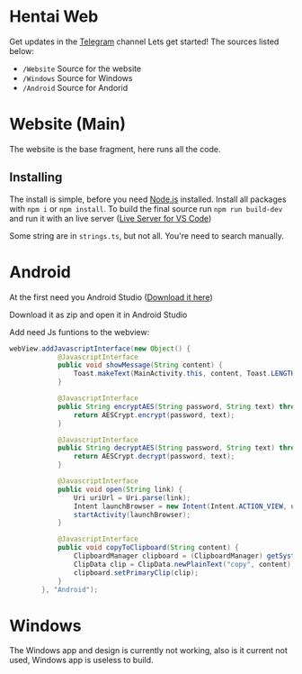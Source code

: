 # Hentai Web
Get updates in the [Telegram](https://t.me/HentaiWebUpdates) channel
Lets get started! The sources listed below:

- `/Website` Source for the website
- `/Windows` Source for Windows
- `/Android` Source for Andorid

# Website (Main)

The website is the base fragment, here runs all the code.

## Installing

The install is simple, before you need [Node.js](https://nodejs.org) installed. Install all packages with `npm i` or `npm install`. To build the final source run `npm run build-dev` and run it with an live server ([Live Server for VS Code](https://marketplace.visualstudio.com/items?itemName=ritwickdey.LiveServer))

Some string are in `strings.ts`, but not all. You're need to search manually.

# Android

At the first need you Android Studio ([Download it here](https://developer.android.com/studio))

Download it as zip and open it in Android Studio

Add need Js funtions to the webview:
```java
webView.addJavascriptInterface(new Object() {
            @JavascriptInterface
            public void showMessage(String content) {
                Toast.makeText(MainActivity.this, content, Toast.LENGTH_SHORT).show();
            }

            @JavascriptInterface
            public String encryptAES(String password, String text) throws GeneralSecurityException {
                return AESCrypt.encrypt(password, text);
            }

            @JavascriptInterface
            public String decryptAES(String password, String text) throws GeneralSecurityException {
                return AESCrypt.decrypt(password, text);
            }

            @JavascriptInterface
            public void open(String link) {
                Uri uriUrl = Uri.parse(link);
                Intent launchBrowser = new Intent(Intent.ACTION_VIEW, uriUrl);
                startActivity(launchBrowser);
            }

            @JavascriptInterface
            public void copyToClipboard(String content) {
                ClipboardManager clipboard = (ClipboardManager) getSystemService(Context.CLIPBOARD_SERVICE);
                ClipData clip = ClipData.newPlainText("copy", content);
                clipboard.setPrimaryClip(clip);
            }
        }, "Android");
```


# Windows

The Windows app and design is currently not working, also is it current not used, Windows app is useless to build.
